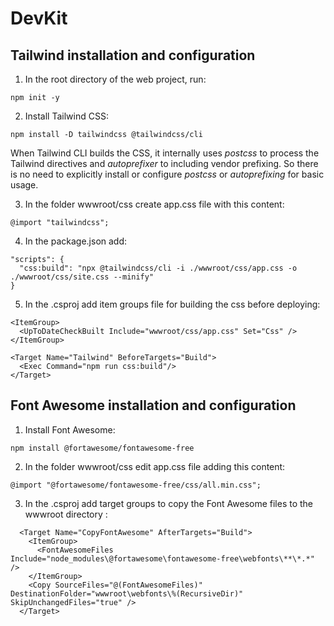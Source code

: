 # DevKit

## Tailwind installation and configuration

1) In the root directory of the web project, run:

```
npm init -y
```

2) Install Tailwind CSS:

```
npm install -D tailwindcss @tailwindcss/cli
```

When Tailwind CLI builds the CSS, it internally uses *postcss* to process the Tailwind directives and *autoprefixer* to including vendor prefixing. So there is no need to explicitly install or configure *postcss* or *autoprefixing* for basic usage.

3) In the folder wwwroot/css create app.css file with this content:

```
@import "tailwindcss";
```

4) In the package.json add:
```
"scripts": {
  "css:build": "npx @tailwindcss/cli -i ./wwwroot/css/app.css -o ./wwwroot/css/site.css --minify"
}
```

5) In the .csproj add item groups file for building the css before deploying:
```
<ItemGroup>
  <UpToDateCheckBuilt Include="wwwroot/css/app.css" Set="Css" />
</ItemGroup>

<Target Name="Tailwind" BeforeTargets="Build">
  <Exec Command="npm run css:build"/>
</Target>
```

## Font Awesome installation and configuration

1) Install Font Awesome:

```
npm install @fortawesome/fontawesome-free
```

2) In the folder wwwroot/css edit app.css file adding this content:

```
@import "@fortawesome/fontawesome-free/css/all.min.css";
```

3) In the .csproj add target groups to copy the Font Awesome files to the wwwroot directory :
```
  <Target Name="CopyFontAwesome" AfterTargets="Build">
	<ItemGroup>
      <FontAwesomeFiles Include="node_modules\@fortawesome\fontawesome-free\webfonts\**\*.*" />
	</ItemGroup>
	<Copy SourceFiles="@(FontAwesomeFiles)" DestinationFolder="wwwroot\webfonts\%(RecursiveDir)" SkipUnchangedFiles="true" />
  </Target>
```